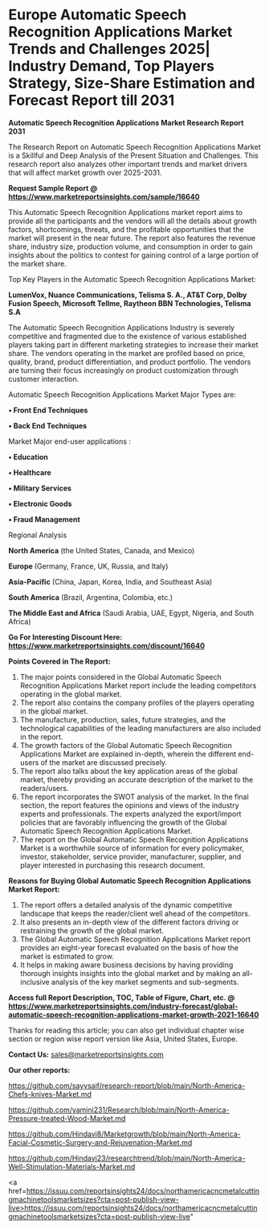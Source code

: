  # Europe Automatic Speech Recognition Applications Market Trends and Challenges 2025| Industry Demand, Top Players Strategy, Size-Share Estimation and Forecast Report till 2031

<strong>Automatic Speech Recognition Applications Market Research Report 2031</strong>

The Research Report on Automatic Speech Recognition Applications Market is a Skillful and Deep Analysis of the Present Situation and Challenges. This research report also analyzes other important trends and market drivers that will affect market growth over 2025-2031.

<strong>Request Sample Report @ <a href=https://www.marketreportsinsights.com/sample/16640>https://www.marketreportsinsights.com/sample/16640</a></strong>

This Automatic Speech Recognition Applications market report aims to provide all the participants and the vendors will all the details about growth factors, shortcomings, threats, and the profitable opportunities that the market will present in the near future. The report also features the revenue share, industry size, production volume, and consumption in order to gain insights about the politics to contest for gaining control of a large portion of the market share.

Top Key Players in the Automatic Speech Recognition Applications Market:

<strong>LumenVox, Nuance Communications, Telisma S. A., AT&T Corp, Dolby Fusion Speech, Microsoft Tellme, Raytheon BBN Technologies, Telisma S.A</strong>

The Automatic Speech Recognition Applications Industry is severely competitive and fragmented due to the existence of various established players taking part in different marketing strategies to increase their market share. The vendors operating in the market are profiled based on price, quality, brand, product differentiation, and product portfolio. The vendors are turning their focus increasingly on product customization through customer interaction.

Automatic Speech Recognition Applications Market Major Types are:

<strong>• Front End Techniques

• Back End Techniques</strong>

Market Major end-user applications :

<strong>• Education

• Healthcare

• Military Services

• Electronic Goods

• Fraud Management</strong>

Regional Analysis

</u><strong><b>North America</b></strong> (the United States, Canada, and Mexico)

<strong><b>Europe </b></strong>(Germany, France, UK, Russia, and Italy)

<strong><b>Asia-Pacific</b></strong> (China, Japan, Korea, India, and Southeast Asia)

<strong><b>South America</b></strong> (Brazil, Argentina, Colombia, etc.)

<strong><b>The Middle East and Africa</b></strong> (Saudi Arabia, UAE, Egypt, Nigeria, and South Africa)

<strong>Go For Interesting Discount Here: <a href=https://www.marketreportsinsights.com/discount/16640>https://www.marketreportsinsights.com/discount/16640</a></strong>

<strong>Points Covered in The Report:</strong>
<ol>
  <li>The major points considered in the Global Automatic Speech Recognition Applications Market report include the leading competitors operating in the global market.</li>
  <li>The report also contains the company profiles of the players operating in the global market.</li>
  <li>The manufacture, production, sales, future strategies, and the technological capabilities of the leading manufacturers are also included in the report.</li>
  <li>The growth factors of the Global Automatic Speech Recognition Applications Market are explained in-depth, wherein the different end-users of the market are discussed precisely.</li>
  <li>The report also talks about the key application areas of the global market, thereby providing an accurate description of the market to the readers/users.</li>
  <li>The report incorporates the SWOT analysis of the market. In the final section, the report features the opinions and views of the industry experts and professionals. The experts analyzed the export/import policies that are favorably influencing the growth of the Global Automatic Speech Recognition Applications Market.</li>
  <li>The report on the Global Automatic Speech Recognition Applications Market is a worthwhile source of information for every policymaker, investor, stakeholder, service provider, manufacturer, supplier, and player interested in purchasing this research document.</li>
</ol>
<strong>Reasons for Buying Global Automatic Speech Recognition Applications Market Report:</strong>

<ol>
  <li>The report offers a detailed analysis of the dynamic competitive landscape that keeps the reader/client well ahead of the competitors.</li>
  <li>It also presents an in-depth view of the different factors driving or restraining the growth of the global market.</li>
  <li>The Global Automatic Speech Recognition Applications Market report provides an eight-year forecast evaluated on the basis of how the market is estimated to grow.</li>
  <li>It helps in making aware business decisions by having providing thorough insights insights into the global market and by making an all-inclusive analysis of the key market segments and sub-segments.</li>
</ol>
<strong>Access full Report Description, TOC, Table of Figure, Chart, etc. @ <a href=https://www.marketreportsinsights.com/industry-forecast/global-automatic-speech-recognition-applications-market-growth-2021-16640>https://www.marketreportsinsights.com/industry-forecast/global-automatic-speech-recognition-applications-market-growth-2021-16640</a></strong>


Thanks for reading this article; you can also get individual chapter wise section or region wise report version like Asia, United States, Europe.

<strong>Contact Us:</strong>
sales@marketreportsinsights.com

<strong>Our other reports:</strong>

<a href=https://github.com/sayysaif/research-report/blob/main/North-America-Chefs-knives-Market.md>https://github.com/sayysaif/research-report/blob/main/North-America-Chefs-knives-Market.md</a>

<a href=https://github.com/yamini231/Research/blob/main/North-America-Pressure-treated-Wood-Market.md>https://github.com/yamini231/Research/blob/main/North-America-Pressure-treated-Wood-Market.md</a>

<a href=https://github.com/Hindavi8/Marketgrowth/blob/main/North-America-Facial-Cosmetic-Surgery-and-Rejuvenation-Market.md>https://github.com/Hindavi8/Marketgrowth/blob/main/North-America-Facial-Cosmetic-Surgery-and-Rejuvenation-Market.md</a>

<a href=https://github.com/Hindavi23/researchtrend/blob/main/North-America-Well-Stimulation-Materials-Market.md>https://github.com/Hindavi23/researchtrend/blob/main/North-America-Well-Stimulation-Materials-Market.md</a>

<a href=https://issuu.com/reportsinsights24/docs/northamericacncmetalcuttingmachinetoolsmarketsizes?cta=post-publish-view-live>https://issuu.com/reportsinsights24/docs/northamericacncmetalcuttingmachinetoolsmarketsizes?cta=post-publish-view-live</a>"

